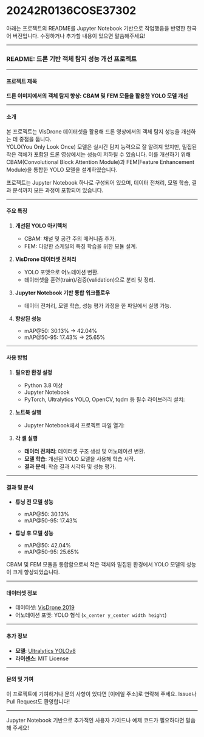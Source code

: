 # 20242R0136COSE37302
아래는 프로젝트의 README를 Jupyter Notebook 기반으로 작업했음을 반영한 한국어 버전입니다. 수정하거나 추가할 내용이 있으면 말씀해주세요!

---

### README: 드론 기반 객체 탐지 성능 개선 프로젝트

---

#### **프로젝트 제목**  
**드론 이미지에서의 객체 탐지 향상: CBAM 및 FEM 모듈을 활용한 YOLO 모델 개선**

---

#### **소개**

본 프로젝트는 VisDrone 데이터셋을 활용해 드론 영상에서의 객체 탐지 성능을 개선하는 데 중점을 둡니다.  
YOLO(You Only Look Once) 모델은 실시간 탐지 능력으로 잘 알려져 있지만, 밀집된 작은 객체가 포함된 드론 영상에서는 성능이 저하될 수 있습니다. 이를 개선하기 위해 CBAM(Convolutional Block Attention Module)과 FEM(Feature Enhancement Module)을 통합한 YOLO 모델을 설계하였습니다.

프로젝트는 Jupyter Notebook 하나로 구성되어 있으며, 데이터 전처리, 모델 학습, 결과 분석까지 모든 과정이 포함되어 있습니다.

---

#### **주요 특징**

1. **개선된 YOLO 아키텍처**  
   - CBAM: 채널 및 공간 주의 메커니즘 추가.
   - FEM: 다양한 스케일의 특징 학습을 위한 모듈 설계.

2. **VisDrone 데이터셋 전처리**  
   - YOLO 포맷으로 어노테이션 변환.
   - 데이터셋을 훈련(train)/검증(validation)으로 분리 및 정리.

3. **Jupyter Notebook 기반 통합 워크플로우**  
   - 데이터 전처리, 모델 학습, 성능 평가 과정을 한 파일에서 실행 가능.

4. **향상된 성능**  
   - mAP@50: 30.13% → 42.04%  
   - mAP@50-95: 17.43% → 25.65%

---

#### **사용 방법**

1. **필요한 환경 설정**
   - Python 3.8 이상
   - Jupyter Notebook
   - PyTorch, Ultralytics YOLO, OpenCV, tqdm 등 필수 라이브러리 설치:
  
2. **노트북 실행**
   - Jupyter Notebook에서 프로젝트 파일 열기:

3. **각 셀 실행**
   - **데이터 전처리**: 데이터셋 구조 생성 및 어노테이션 변환.
   - **모델 학습**: 개선된 YOLO 모델을 사용해 학습 시작.
   - **결과 분석**: 학습 결과 시각화 및 성능 평가.
---

#### **결과 및 분석**

- **튜닝 전 모델 성능**  
  - mAP@50: 30.13%  
  - mAP@50-95: 17.43%  

- **튜닝 후 모델 성능**  
  - mAP@50: 42.04%  
  - mAP@50-95: 25.65%  

CBAM 및 FEM 모듈을 통합함으로써 작은 객체와 밀집된 환경에서 YOLO 모델의 성능이 크게 향상되었습니다.

---

#### **데이터셋 정보**

- 데이터셋: [VisDrone 2019](https://github.com/VisDrone/VisDrone-Dataset)
- 어노테이션 포맷: YOLO 형식 (`x_center y_center width height`)

---

#### **추가 정보**

- **모델**: [Ultralytics YOLOv8](https://github.com/ultralytics/ultralytics)  
- **라이센스**: MIT License  

---

#### **문의 및 기여**
이 프로젝트에 기여하거나 문의 사항이 있다면 [이메일 주소]로 연락해 주세요. Issue나 Pull Request도 환영합니다!

---

Jupyter Notebook 기반으로 추가적인 사용자 가이드나 예제 코드가 필요하다면 말씀해 주세요!

